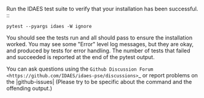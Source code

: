 Run the IDAES test suite to verify that your installation has been successful. :: 

    pytest --pyargs idaes -W ignore

You should see the tests run and all should pass to ensure the installation worked. You
may see some "Error" level log messages, but they are okay, and produced by tests for
error handling. The number of tests that failed and succeeded is reported at the end of the pytest
output. 

You can ask questions using the `Github Discussion Forum <https://github.com/IDAES/idaes-pse/discussions>`_ or report problems on the |github-issues|
(Please try to be specific about the command and the offending output.)
